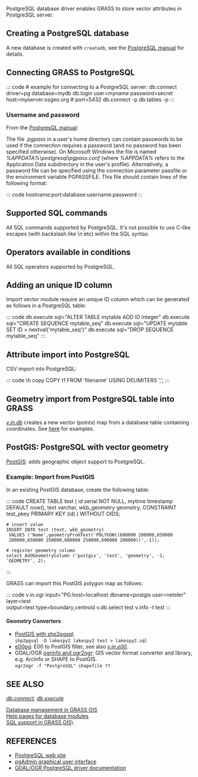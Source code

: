 PostgreSQL database driver enables GRASS to store vector attributes in
PostgreSQL server.

## Creating a PostgreSQL database

A new database is created with `createdb`, see the [PostgreSQL
manual](http://www.postgresql.org/docs/manuals/) for details.

## Connecting GRASS to PostgreSQL

::: code
    # example for connecting to a PostgreSQL server:
    db.connect driver=pg database=mydb
    db.login user=myname password=secret host=myserver.osgeo.org  # port=5432
    db.connect -p
    db.tables -p
:::

### Username and password

From the [PostgresQL
manual](https://www.postgresql.org/docs/10/static/libpq-pgpass.html):

The file *.pgpass* in a user\'s home directory can contain passwords to
be used if the connection requires a password (and no password has been
specified otherwise). On Microsoft Windows the file is named
*%APPDATA%\\postgresql\\pgpass.conf* (where *%APPDATA%* refers to the
Application Data subdirectory in the user\'s profile). Alternatively, a
password file can be specified using the connection parameter passfile
or the environment variable PGPASSFILE. This file should contain lines
of the following format:

::: code
    hostname:port:database:username:password
:::

## Supported SQL commands

All SQL commands supported by PostgreSQL. It\'s not possible to use
C-like escapes (with backslash like \\n etc) within the SQL syntax.

## Operators available in conditions

All SQL operators supported by PostgreSQL.

## Adding an unique ID column

Import vector module require an unique ID column which can be generated
as follows in a PostgreSQL table:

::: code
    db.execute sql="ALTER TABLE mytable ADD ID integer"
    db.execute sql="CREATE SEQUENCE mytable_seq"
    db.execute sql="UPDATE mytable SET ID = nextval('mytable_seq')"
    db.execute sql="DROP SEQUENCE mytable_seq"
:::

## Attribute import into PostgreSQL

CSV import into PostgreSQL:

::: code
    \h copy
    COPY t1 FROM 'filename' USING DELIMITERS ',';
:::

## Geometry import from PostgreSQL table into GRASS

*[v.in.db](v.in.db.html)* creates a new vector (points) map from a
database table containing coordinates. See [here](v.in.db.html) for
examples.

## PostGIS: PostgreSQL with vector geometry

[PostGIS](http://postgis.refractions.net/): adds geographic object
support to PostgreSQL.

### Example: Import from PostGIS

In an existing PostGIS database, create the following table:

::: code
    CREATE TABLE test
    (
     id serial NOT NULL,
     mytime timestamp DEFAULT now(),
     text varchar,
     wkb_geometry geometry,
     CONSTRAINT test_pkey PRIMARY KEY (id)
    ) WITHOUT OIDS;

    # insert value
    INSERT INTO test (text, wkb_geometry)
     VALUES ('Name',geometryFromText('POLYGON((600000 200000,650000
     200000,650000 250000,600000 250000,600000 200000))',-1));

    # register geometry column
    select AddGeometryColumn ('postgis', 'test', 'geometry', -1, 'GEOMETRY', 2);
:::

GRASS can import this PostGIS polygon map as follows:

::: code
    v.in.ogr input="PG:host=localhost dbname=postgis user=neteler" layer=test \
             output=test type=boundary,centroid
    v.db.select test
    v.info -t test
:::

#### Geometry Converters

-   [PostGIS with shp2pgsql](http://postgis.refractions.net/download/):\
    `shp2pgsql -D lakespy2 lakespy2 test > lakespy2.sql`
-   [e00pg](http://e00pg.sourceforge.net/): E00 to PostGIS filter, see
    also *[v.in.e00](v.in.e00.html)*.
-   GDAL/OGR [ogrinfo and ogr2ogr](http://www.gdal.org/): GIS vector
    format converter and library, e.g. ArcInfo or SHAPE to PostGIS.\
    `ogr2ogr -f "PostgreSQL" shapefile ??`

## SEE ALSO

*[db.connect](db.connect.html), [db.execute](db.execute.html)*

[Database management in GRASS GIS](databaseintro.html)\
[Help pages for database modules](database.html)\
[SQL support in GRASS GIS](sql.html)\

## REFERENCES

-   [PostgreSQL web site](http://www.postgresql.org/)
-   [pgAdmin graphical user interface](http://www.pgadmin.org/)
-   [GDAL/OGR PostgreSQL driver
    documentation](http://www.gdal.org/drv_pg.html)
